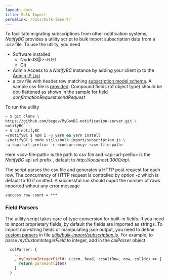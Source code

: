 ```yaml
---
layout: docs
title: Bulk Import
permalink: /docs/bulk-import/
---
```


To facilitate migrating subscriptions from other notification systems, *NotifyBC* provides a utility script to bulk import subscription data from a .csv file. To use the utility, you need 

* Software installed
  * NodeJS@>=6.9.1
  * Git
* Admin Access to a *NotifyBC* instance by adding your client ip to the [Admin IP List](../configuration/#admin-ip-list)
* a csv file with header row matching [subscription model schema](../api-subscription/#model-schema). A sample csv file is [provided](https://github.com/bcgov/MyGovBC-notification-server/tree/master/utils/bulk-import/sample-subscription.csv). Compound fields (of object type) should be dot-flattened as shown in the sample for field  *confirmationRequest.sendRequest*

To run the utility

```bash
~ $ git clone \
https://github.com/bcgov/MyGovBC-notification-server.git \
notifyBC
~ $ cd notifyBC
~/notifyBC $ npm i -g yarn && yarn install
~/notifyBC $ node utils/bulk-import/subscription.js \
-a <api-url-prefix> -c <concurrency> <csv-file-path>
```

Here \<csv-file-path\> is the path to csv file and \<api-url-prefix\> is the *NotifyBC* api url prefix , default to *http://localhost:3000/api*.

The script parses the csv file and generates a HTTP post request for each row. The concurrency of HTTP request is controlled by option *-c* which is default to 10 if omitted. A successful run should ouput the number of rows imported wihout any error message

```
success row count = ***
```

### Field Parsers

The utility script takes care of type conversion for built-in fields. If you need to import proprietary fields, by default the fields are imported as strings. To import non-string fields or manipulating json output, you need to define [custom parsers](https://github.com/Keyang/node-csvtojson#custom-parsers) in file [*utils/bulk-import/subscription.js*](https://github.com/bcgov/MyGovBC-notification-server/blob/master/utils/bulk-import/subscription.js). For example, to parse *myCustomIntegerField* to integer, add in the *colParser* object

```js
  colParser: {
    ...
    , myCustomIntegerField: (item, head, resultRow, row, colIdx) => {
      return parseInt(item)
    }
  }
```